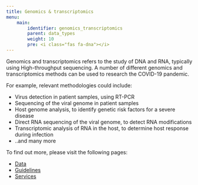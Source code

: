 ```yaml
---
title: Genomics & transcriptomics
menu:
    main:
        identifier: genomics_transcriptomics
        parent: data_types
        weight: 10
        pre: <i class="fas fa-dna"></i>
---
```


Genomics and transcriptomics refers to the study of DNA and RNA, typically using High-throughput sequencing.
A number of different genomics and transcriptomics methods can be used to research the COVID-19 pandemic.

For example, relevant methodologies could include:

* Virus detection in patient samples, using RT-PCR
* Sequencing of the viral genome in patient samples
* Host genome analysis, to identify genetic risk factors for a severe disease
* Direct RNA sequencing of the viral genome, to detect RNA modifications
* Transcriptomic analysis of RNA in the host, to determine host response during infection
* ..and many more

To find out more, please visit the following pages:

* [Data](data)
* [Guidelines](guidelines)
* [Services](services)
